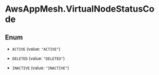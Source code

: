 # AwsAppMesh.VirtualNodeStatusCode

## Enum


* `ACTIVE` (value: `"ACTIVE"`)

* `DELETED` (value: `"DELETED"`)

* `INACTIVE` (value: `"INACTIVE"`)


